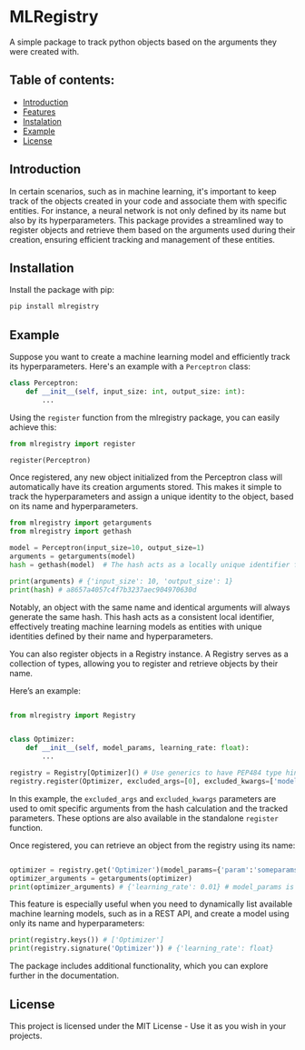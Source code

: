 # MLRegistry

A simple package to track python objects based on the arguments they were created with.

## Table of contents:
- [Introduction](#introduction)
- [Features](#features)
- [Instalation](#instalation)
- [Example](#example)
- [License](#license)

## Introduction

In certain scenarios, such as in machine learning, it's important to keep track of the objects created in your code and associate them with specific entities. For instance, a neural network is not only defined by its name but also by its hyperparameters. This package provides a streamlined way to register objects and retrieve them based on the arguments used during their creation, ensuring efficient tracking and management of these entities.

## Installation

Install the package with pip:

```bash
pip install mlregistry
```

## Example

Suppose you want to create a machine learning model and efficiently track its hyperparameters. Here's an example with a `Perceptron` class:

```python
class Perceptron:
    def __init__(self, input_size: int, output_size: int):
        ...

```

Using the `register` function from the mlregistry package, you can easily achieve this:

```python
from mlregistry import register

register(Perceptron)
```

Once registered, any new object initialized from the Perceptron class will automatically have its creation arguments stored. This makes it simple to track the hyperparameters and assign a unique identity to the object, based on its name and hyperparameters.

```python
from mlregistry import getarguments
from mlregistry import gethash

model = Perceptron(input_size=10, output_size=1)
arguments = getarguments(model) 
hash = gethash(model)  # The hash acts as a locally unique identifier for the object

print(arguments) # {'input_size': 10, 'output_size': 1}
print(hash) # a8657a4057c4f7b3237aec904970630d
```

Notably, an object with the same name and identical arguments will always generate the same hash. This hash acts as a consistent local identifier, effectively treating machine learning models as entities with unique identities defined by their name and hyperparameters.

You can also register objects in a Registry instance. A Registry serves as a collection of types, allowing you to register and retrieve objects by their name.

Here’s an example:

```python

from mlregistry import Registry


class Optimizer:
    def __init__(self, model_params, learning_rate: float):
        ...

registry = Registry[Optimizer]() # Use generics to have PEP484 type hints.
registry.register(Optimizer, excluded_args=[0], excluded_kwargs=['model_params']) 

```

In this example, the `excluded_args` and `excluded_kwargs` parameters are used to omit specific arguments from the hash calculation and the tracked parameters. These options are also available in the standalone `register` function.

Once registered, you can retrieve an object from the registry using its name:

```python

optimizer = registry.get('Optimizer')(model_params={'param':'someparams'}, learning_rate=0.01)
optimizer_arguments = getarguments(optimizer)
print(optimizer_arguments) # {'learning_rate': 0.01} # model_params is excluded from the arguments
```

This feature is especially useful when you need to dynamically list available machine learning models, such as in a REST API, and create a model using only its name and hyperparameters:

```python
print(registry.keys()) # ['Optimizer'] 
print(registry.signature('Optimizer')) # {'learning_rate': float}
```

The package includes additional functionality, which you can explore further in the documentation.

## License

This project is licensed under the MIT License - Use it as you wish in your projects.